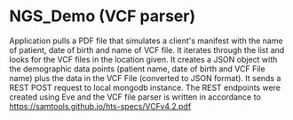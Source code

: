 # NGS_Demo (VCF parser)
Application pulls a PDF file that simulates a client's manifest with the name of patient, date of birth and name of VCF file.
It iterates through the list and looks for the VCF files in the location given. It creates a JSON object with the demographic
data points (patient name, date of birth and VCF File name) plus the data in the VCF File (converted to JSON format). 
It sends a REST POST request to local mongodb instance. 
The REST endpoints were created using Eve and the VCF file parser is written in accordance to 
https://samtools.github.io/hts-specs/VCFv4.2.pdf
